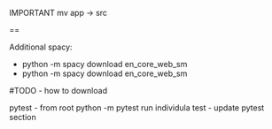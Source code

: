 
IMPORTANT
mv app -> src

==


Additional spacy:
*  python -m spacy download en_core_web_sm
* python -m spacy download en_core_web_sm

#TODO - how to download

pytest - from root 
python -m pytest
run individula test - update pytest section
